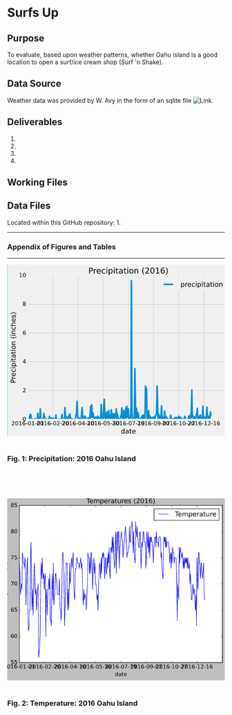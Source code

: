 # Surfs Up

## Purpose
To evaluate, based upon weather patterns, whether Oahu island is a good location to open a surf/ice cream shop (Surf 'n Shake).   

## Data Source
Weather data was provided by W. Avy in the form of an sqlite file   ![Link](/hawaii.sqlite).

## Deliverables 
1. 
2. 
3.
4. 

## Working Files  



## Data Files 
Located within this GitHub repository:
1. 


----------------------------------------------------------------------------------
### Appendix of Figures and Tables
----------------------------------------------------------------------------------

![Fig_1](2016_Precipitation.PNG)
<br>
<br>
### Fig. 1:  Precipitation: 2016 Oahu Island
<br>
<br>
<br>

![Fig_2](2016_Temperatures.PNG)
<br>
<br>
### Fig. 2:  Temperature: 2016 Oahu Island
<br>
<br>
<br>
 
